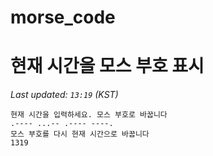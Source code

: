 # morse_code
# 현재 시간을 모스 부호 표시
<!-- MORSE_TIME_START -->
_Last updated: `13:19` (KST)_

```
현재 시간을 입력하세요. 모스 부호로 바꿉니다
.---- ...-- .---- ----.
모스 부호를 다시 현재 시간으로 바꿉니다
1319
```
<!-- MORSE_TIME_END -->
